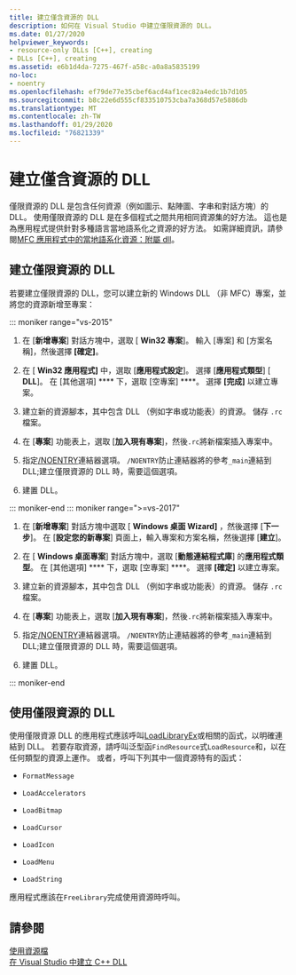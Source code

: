```yaml
---
title: 建立僅含資源的 DLL
description: 如何在 Visual Studio 中建立僅限資源的 DLL。
ms.date: 01/27/2020
helpviewer_keywords:
- resource-only DLLs [C++], creating
- DLLs [C++], creating
ms.assetid: e6b1d4da-7275-467f-a58c-a0a8a5835199
no-loc:
- noentry
ms.openlocfilehash: ef79de77e35cbef6acd4af1cec82a4edc1b7d105
ms.sourcegitcommit: b8c22e6d555cf833510753cba7a368d57e5886db
ms.translationtype: MT
ms.contentlocale: zh-TW
ms.lasthandoff: 01/29/2020
ms.locfileid: "76821339"
---
```

# <a name="creating-a-resource-only-dll"></a>建立僅含資源的 DLL

僅限資源的 DLL 是包含任何資源（例如圖示、點陣圖、字串和對話方塊）的 DLL。 使用僅限資源的 DLL 是在多個程式之間共用相同資源集的好方法。 這也是為應用程式提供針對多種語言當地語系化之資源的好方法。 如需詳細資訊，請參閱[MFC 應用程式中的當地語系化資源：附屬 dll](localized-resources-in-mfc-applications-satellite-dlls.md)。

## <a name="create-a-resource-only-dll"></a>建立僅限資源的 DLL

若要建立僅限資源的 DLL，您可以建立新的 Windows DLL （非 MFC）專案，並將您的資源新增至專案：

::: moniker range="vs-2015"

1. 在 [**新增專案**] 對話方塊中，選取 [ **Win32 專案**]。 輸入 [專案] 和 [方案名稱]，然後選擇 **[確定]**。

1. 在 [ **Win32 應用程式]** 中，選取 [**應用程式設定**]。 選擇 [**應用程式類型**] [ **DLL**]。 在 [其他選項] **** 下，選取 [空專案] ****。 選擇 **[完成]** 以建立專案。

1. 建立新的資源腳本，其中包含 DLL （例如字串或功能表）的資源。 儲存 `.rc` 檔案。

1. 在 [**專案**] 功能表上，選取 [**加入現有專案**]，然後`.rc`將新檔案插入專案中。

1. 指定[/NOENTRY](reference/noentry-no-entry-point.md)連結器選項。 `/NOENTRY`防止連結器將的參考`_main`連結到 DLL;建立僅限資源的 DLL 時，需要這個選項。

1. 建置 DLL。

::: moniker-end
::: moniker range=">=vs-2017"

1. 在 [**新增專案**] 對話方塊中選取 [ **Windows 桌面 Wizard]** ，然後選擇 [**下一步**]。 在 [**設定您的新專案**] 頁面上，輸入專案和方案名稱，然後選擇 [**建立**]。

1. 在 [ **Windows 桌面專案**] 對話方塊中，選取 [**動態連結程式庫**] 的**應用程式類型**。 在 [其他選項] **** 下，選取 [空專案] ****。 選擇 **[確定]** 以建立專案。

1. 建立新的資源腳本，其中包含 DLL （例如字串或功能表）的資源。 儲存 `.rc` 檔案。

1. 在 [**專案**] 功能表上，選取 [**加入現有專案**]，然後`.rc`將新檔案插入專案中。

1. 指定[/NOENTRY](reference/noentry-no-entry-point.md)連結器選項。 `/NOENTRY`防止連結器將的參考`_main`連結到 DLL;建立僅限資源的 DLL 時，需要這個選項。

1. 建置 DLL。

::: moniker-end

## <a name="use-a-resource-only-dll"></a>使用僅限資源的 DLL

使用僅限資源 DLL 的應用程式應該呼叫[LoadLibraryEx](loadlibrary-and-afxloadlibrary.md)或相關的函式，以明確連結到 DLL。 若要存取資源，請呼叫泛型函`FindResource`式`LoadResource`和，以在任何類型的資源上運作。 或者，呼叫下列其中一個資源特有的函式：

- `FormatMessage`

- `LoadAccelerators`

- `LoadBitmap`

- `LoadCursor`

- `LoadIcon`

- `LoadMenu`

- `LoadString`

應用程式應該在`FreeLibrary`完成使用資源時呼叫。

## <a name="see-also"></a>請參閱

[使用資源檔](../windows/working-with-resource-files.md)\
[在 Visual Studio 中建立 C++ DLL](dlls-in-visual-cpp.md)
